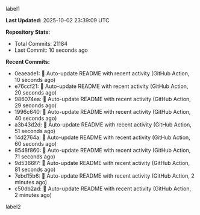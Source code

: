 
label1 
<!-- ACTIVITY_START -->
**Last Updated:** 2025-10-02 23:39:09 UTC

**Repository Stats:**
- Total Commits: 21184
- Last Commit: 10 seconds ago

**Recent Commits:**
- 0eaeade1: 🤖 Auto-update README with recent activity (GitHub Action, 10 seconds ago)
- e76ccf21: 🤖 Auto-update README with recent activity (GitHub Action, 20 seconds ago)
- 986074ea: 🤖 Auto-update README with recent activity (GitHub Action, 29 seconds ago)
- 1996c640: 🤖 Auto-update README with recent activity (GitHub Action, 40 seconds ago)
- a3b43d2d: 🤖 Auto-update README with recent activity (GitHub Action, 51 seconds ago)
- 14d2764a: 🤖 Auto-update README with recent activity (GitHub Action, 60 seconds ago)
- 8548f860: 🤖 Auto-update README with recent activity (GitHub Action, 71 seconds ago)
- 9d5366f7: 🤖 Auto-update README with recent activity (GitHub Action, 81 seconds ago)
- 7ebd15b6: 🤖 Auto-update README with recent activity (GitHub Action, 2 minutes ago)
- c50db2ad: 🤖 Auto-update README with recent activity (GitHub Action, 2 minutes ago)
<!-- ACTIVITY_END -->

label2
